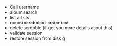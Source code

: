 - Call username
- album search
- list artists
- recent scrobbles iterator test
- delete scrobble (ill get you more details about this)
- validate session
- restore session from disk
  g
  
